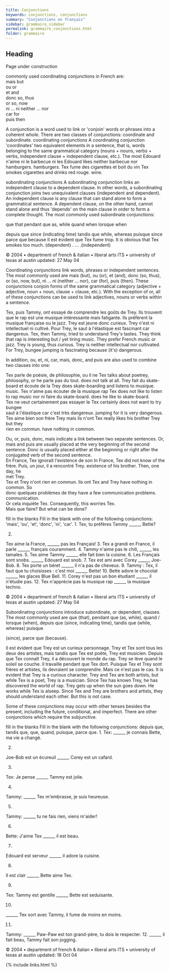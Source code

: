 ```yaml
---
title: Conjonctions
keywords: conjonctions, conjunctions
summary: "Conjonctions en français"
sidebar: grammaire_sidebar
permalink: grammaire_conjonctions.html
folder: grammaire
---
```


## Heading

Page under construction




commonly used coordinating conjunctions in French are:  
mais  but  
ou  or  
et  and  
donc  so, thus  
or  so, now  
ni ... ni  neither ... nor  
car  for  
puis  then  

A conjunction is a word used to link or 'conjoin' words or phrases into a coherent whole. There are two classes of conjunctions: coordinate and subordinate. 
coordinating conjunctions 
A coordinating conjunction 'coordinates' two equivalent elements in a sentence, that is, words belonging to the same grammatical category (nouns + nouns, verbs + verbs, independent clause + independent clause, etc.). The most 
Edouard n'aime ni le barbecue ni les Edouard likes neither barbecue nor hamburgers. hamburgers. Tex fume des cigarettes et boit du vin Tex smokes cigarettes and drinks red rouge. wine. 



subordinating conjunctions 
A subordinating conjunction links an independent clause to a dependent clause. In other words, a subordinating conjunction joins two unequivalent clauses (independent and dependent). An independent clause is any clause that can stand alone to form a grammatical sentence. A dependent clause, on the other hand, cannot stand alone and thus 'depends' on the main clause in order to form a complete thought. 
The most commonly used subordinate conjunctions: 

que that pendant que as, while quand when lorsque when 

depuis que since (indicating time) tandis que while, whereas puisque since parce que because 
Il est évident que Tex fume trop. It is obvious that Tex smokes too much. (dependent) . ... .(independent) 

© 2004 • department of french & italian • liberal arts ITS • university of texas at austin updated: 27 May 04 







Coordinating conjunctions link words, phrases or independent sentences. The most commonly used are mais (but), ou (or), et (and), donc (so, thus), or (so, now, but), ni ... ni (neither ... nor), car (for), puis (then). These conjunctions conjoin forms of the same grammatical category (adjective + adjective, noun + noun, clause + clause, etc.). 
With the exception of or, all of these conjunctions can be used to link adjectives, nouns or verbs within a sentence. 



Tex, puis Tammy, ont essayé de comprendre les goûts de Trey. 
Ils trouvent que le rap est une musique intéressante mais fatigante. 
Ils préfèrent la musique française ou le jazz. 
Trey est jeune donc curieux. 
Trey n'est ni intellectuel ni cultivé. 
Pour Trey, le saut à l'élastique est fascinant car dangereux. 
Tex, then Tammy, tried to understand Trey's tastes. 
They think that rap is interesting but / yet tiring music. 
They prefer French music or jazz. 
Trey is young, thus curious. Trey is neither intellectual nor cultivated. For Trey, bungee jumping is fascinating 
because (it's) dangerous. 

In addition, ou, et, ni, car, mais, donc, and puis are also used to combine two clauses into one: 


Tex parle de poésie, de philosophie, ou il ne Tex talks about poetrey, philosophy, or he parle pas du tout. does not talk at all. 
Trey fait du skate-board et écoute de la Trey does skate-boarding and listens to musique. music. 
Tex n'aime pas écouter de la musique rap Tex does not like to listen to rap music nor 
ni faire du skate-board.  does he like to skate-board.  
Tex ne veut certainement pas essayer le  Tex certainly does not want to try bungee  
saut à l'élastique car c'est très dangereux.  jumping for it is very dangerous.  
Tex aime bien son frère Trey mais ils n'ont  Tex really likes his brother Trey but they  
rien en commun.  have nothing in common.  


Ou, or, puis, donc, mais indicate a link between two separate sentences. Or, mais and puis are usually placed at the very beginning of the second sentence. Donc is usually placed either at the beginning or right after the conjugated verb 
of the second sentence.  
En France, Tex ignorait l'existence de son  In France, Tex did not know of the  
frère. Puis, un jour, il a rencontré Trey.  existence of his brother. Then, one day, he  
met Trey.  
Tex et Trey n'ont rien en commun. Ils ont  Tex and Trey have nothing in common. So  
donc quelques problèmes de  they have a few communication problems.  
communication.  
Or cela inquiète Tex.  Consequently, this worries Tex.  
Mais que faire?  But what can be done?  


fill in the blanks 
Fill 
in the blank with one of the following conjunctions: 'mais', 'ou', 'et', 'donc', 'ni', 'car'. 
1. 
Tex, tu préfères Tammy ______ Bette? 

2. 
Tex aime la France, ______ pas les Français! 
3. 
Tex a grandi en France, il parle ______ français couramment. 
4. 
Tammy n'aime pas le chili, ______ les tamales. 
5. 
Tex aime Tammy ______ elle fait bien la cuisine. 
6. 
Les Français sont snobs. ______ Edouard est snob. 
7. 
Tex est ami avec Corey ______ Joe-Bob. 
8. 
Tex porte un béret ______ il n'a pas de cheveux. 
9. 
Tammy : Tex, il faut que tu choisisses : c'est moi ______ Bette! 
10. 
Bette adore le chocolat ______ les glaces Blue Bell. 
11. 
Corey n'est pas un bon étudiant ______ il n'étudie pas. 
12. 
Tex n'apprécie pas la musique rap ______ la musique techno. 




© 2004 • department of french & italian • liberal arts ITS • university of texas at austin updated: 27 May 04 






Subordinating conjunctions introduce subordinate, or dependent, clauses. The most commonly used are que (that), pendant que (as, while), quand / lorsque (when), depuis que (since, indicating time), tandis que (while, whereas) puisque 

(since), parce que (because). 

Il est évident que Trey est un curieux personnage. 
Trey et Tex sont tous les deux des artistes, mais tandis que Tex est poète, Trey est musicien. 
Depuis que Tex connaît Trey, il a découvert le monde du rap. 
Trey se lève quand le soleil se couche. Il travaille pendant que Tex dort. 
Puisque Tex et Trey sont frères et artistes, ils devraient se comprendre. Mais ce n'est pas le cas. 
It is evident that Trey is a curious character. 
Trey and Tex are both artists, but while Tex is a poet, Trey is a musician. 
Since Tex has known Trey, he has discovered the world of rap. 
Trey gets up when the sun goes down. He works while Tex is alseep. 
Since Tex and Trey are brothers and artists, they should understand each other. But this is not case. 

Some of these conjunctions may occur with other tenses besides the present, including the future, conditional, and imperfect. There are other conjunctions which require the subjunctive. 


fill in the blanks 
Fill 
in the blank with the following conjunctions: depuis que, tandis que, que, quand, puisque, parce que. 
1. 
Tex: ______ je connais Bette, ma vie a changé. 

2. 
Joe-Bob est un écureuil ______ Corey est un cafard. 

3. 
Tex: Je pense ______ Tammy est jolie. 

4. 
Tammy: ______ Tex m'embrasse, je suis heureuse. 

5. 
Tammy: ______ tu ne fais rien, viens m'aider! 

6. 
Bette: J'aime Tex ______ il est beau. 

7. 
Edouard est serveur ______ il adore la cuisine. 

8. 
Il est clair ______ Bette aime Tex. 

9. 
Tex: Tammy est gentille ______ Bette est seduisante. 

10. 
______ Tex sort avec Tammy, il fume de moins en moins. 

11. 
Tammy: ______ Paw-Paw est ton grand-père, tu dois le respecter. 
12. 
______ il fait beau, Tammy fait son jogging. 







© 2004 • department of french & italian • liberal arts ITS • university of texas at austin updated: 18 Oct 04 





{% include links.html %}
